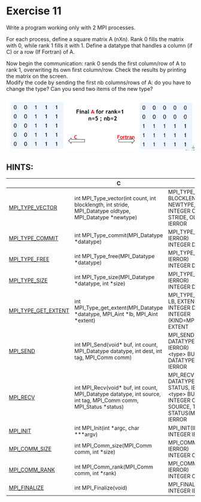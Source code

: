# Exercise 11

Write a program working only with 2 MPI processes.

For each process, define a square matrix A (nXn). Rank 0 fills the matrix with 0, while rank 1 fills it with 1. Define a datatype that handles a column (if C) or a row (If Fortran) of A.

Now begin the communication: rank 0 sends the first column/row of A to rank 1, overwriting its own first column/row. Check the results by printing the matrix on the screen. <br> Modify the code by sending the first nb columns/rows of A: do you have to change the type? Can you send two items of the new type?

![alt text](../images/es11.png)



## HINTS:

|    | **C** | **FORTRAN** |
|----|-------|-------------|
| [MPI_TYPE_VECTOR](https://www.open-mpi.org/doc/v3.1/man3/MPI_Type_vector.3.php) | int MPI_Type_vector(int count, int blocklength, int stride, MPI_Datatype oldtype, MPI_Datatype \*newtype) | MPI_TYPE_VECTOR(COUNT, BLOCKLENGTH, STRIDE, OLDTYPE, NEWTYPE, IERROR) <br> INTEGER COUNT, BLOCKLENGTH, STRIDE, OLDTYPE, NEWTYPE, IERROR |
| [MPI_TYPE_COMMIT](https://www.open-mpi.org/doc/v3.1/man3/MPI_Type_commit.3.php) | int MPI_Type_commit(MPI_Datatype \*datatype) | MPI_TYPE_COMMIT(DATATYPE, IERROR) <br> INTEGER DATATYPE, IERROR |
| [MPI_TYPE_FREE](https://www.open-mpi.org/doc/v3.1/man3/MPI_Type_free.3.php) | int MPI_Type_free(MPI_Datatype \*datatype) | MPI_TYPE_FREE(DATATYPE, IERROR) <br> INTEGER DATATYPE, IERROR |
| [MPI_TYPE_SIZE](https://www.open-mpi.org/doc/v3.1/man3/MPI_Type_size.3.php) | int MPI_Type_size(MPI_Datatype \*datatype, int \*size) | MPI_TYPE_SIZE(DATATYPE, SIZE, IERROR) <br> INTEGER DATATYPE, SIZE, IERROR |
| [MPI_TYPE_GET_EXTENT](https://www.open-mpi.org/doc/v3.1/man3/MPI_Type_get_extent.3.php) | int MPI_Type_get_extent(MPI_Datatype \*datatype, MPI_Aint \*lb, MPI_Aint \*extent) | MPI_TYPE_GET_EXTENT(DATATYPE, LB, EXTENT, IERROR) <br> INTEGER DATATYPE, IERROR <br> INTEGER (KIND=MPI_ADDRESS_KIND) LB, EXTENT |
| [MPI_SEND](https://www.open-mpi.org/doc/v3.1/man3/MPI_Send.3.php) | int MPI_Send(void\* buf, int count, MPI_Datatype datatype, int dest, int tag, MPI_Comm comm) | MPI_SEND(BUF, COUNT, DATATYPE, DEST, TAG, COMM, IERROR) <br> \<type\> BUF(\*) INTEGER COUNT, DATATYPE, DEST, TAG, COMM, IERROR |
| [MPI_RECV](https://www.open-mpi.org/doc/v3.1/man3/MPI_Recv.3.php) | int MPI_Recv(void\* buf, int count, MPI_Datatype datatype, int source, int tag, MPI_Comm comm, MPI_Status \*status) | MPI_RECV(BUF, COUNT, DATATYPE, SOURCE, TAG, COMM, STATUS, IERROR) <br> \<type\> BUF(\*) <br> INTEGER COUNT, DATATYPE, SOURCE, TAG, COMM, STATUS(MPI_STATUS_SIZE), IERROR |
| [MPI_INIT](https://www.open-mpi.org/doc/v3.1/man3/MPI_Init.3.php) | int MPI_Init(int \*argc, char \***argv) | MPI_INIT(IERROR) <br> INTEGER IERROR |
| [MPI_COMM_SIZE](https://www.open-mpi.org/doc/v3.1/man3/MPI_Comm_size.3.php) | int MPI_Comm_size(MPI_Comm comm, int \*size) | MPI_COMM_SIZE(COMM, SIZE, IERROR) <br> INTEGER COMM, SIZE, IERROR |
| [MPI_COMM_RANK](https://www.open-mpi.org/doc/v3.1/man3/MPI_Comm_rank.3.php) | int MPI_Comm_rank(MPI_Comm comm, int \*rank) | MPI_COMM_RANK(COMM, RANK, IERROR) <br> INTEGER COMM, RANK, IERROR |
| [MPI_FINALIZE](https://www.open-mpi.org/doc/v3.1/man3/MPI_Finalize.3.php) | int MPI_Finalize(void) | MPI_FINALIZE(IERROR) <br> INTEGER IERROR |
